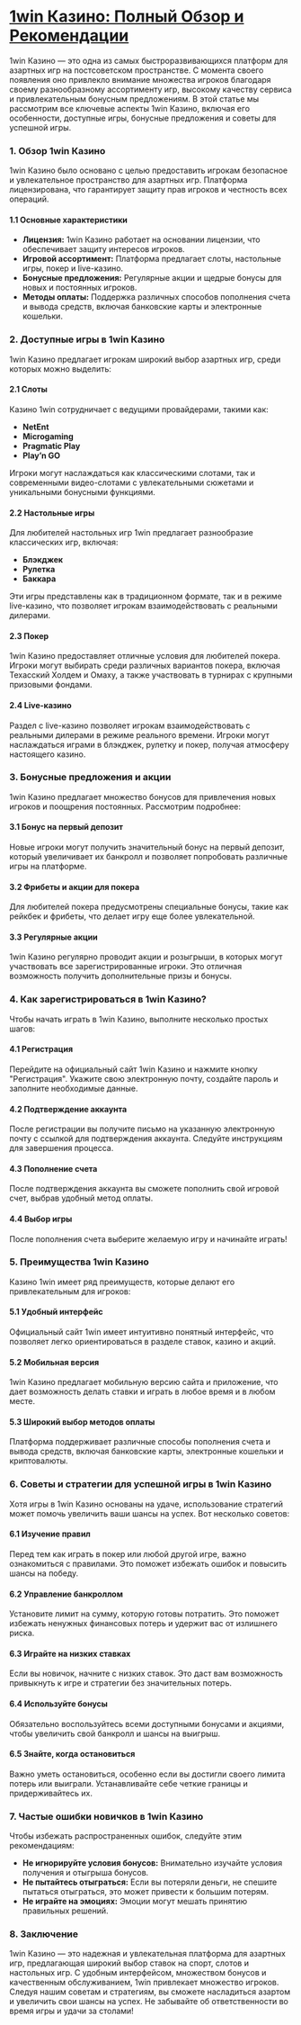 # [1win Казино: Полный Обзор и Рекомендации](https://brandplay.link/9sD8CZLQ)

1win Казино — это одна из самых быстроразвивающихся платформ для азартных игр на постсоветском пространстве. С момента своего появления оно привлекло внимание множества игроков благодаря своему разнообразному ассортименту игр, высокому качеству сервиса и привлекательным бонусным предложениям. В этой статье мы рассмотрим все ключевые аспекты 1win Казино, включая его особенности, доступные игры, бонусные предложения и советы для успешной игры.

### 1. Обзор 1win Казино

1win Казино было основано с целью предоставить игрокам безопасное и увлекательное пространство для азартных игр. Платформа лицензирована, что гарантирует защиту прав игроков и честность всех операций.

#### 1.1 Основные характеристики

* **Лицензия:** 1win Казино работает на основании лицензии, что обеспечивает защиту интересов игроков.
* **Игровой ассортимент:** Платформа предлагает слоты, настольные игры, покер и live-казино.
* **Бонусные предложения:** Регулярные акции и щедрые бонусы для новых и постоянных игроков.
* **Методы оплаты:** Поддержка различных способов пополнения счета и вывода средств, включая банковские карты и электронные кошельки.

### 2. Доступные игры в 1win Казино

1win Казино предлагает игрокам широкий выбор азартных игр, среди которых можно выделить:

#### 2.1 Слоты

Казино 1win сотрудничает с ведущими провайдерами, такими как:

* **NetEnt**
* **Microgaming**
* **Pragmatic Play**
* **Play’n GO**

Игроки могут наслаждаться как классическими слотами, так и современными видео-слотами с увлекательными сюжетами и уникальными бонусными функциями.

#### 2.2 Настольные игры

Для любителей настольных игр 1win предлагает разнообразие классических игр, включая:

* **Блэкджек**
* **Рулетка**
* **Баккара**

Эти игры представлены как в традиционном формате, так и в режиме live-казино, что позволяет игрокам взаимодействовать с реальными дилерами.

#### 2.3 Покер

1win Казино предоставляет отличные условия для любителей покера. Игроки могут выбирать среди различных вариантов покера, включая Техасский Холдем и Омаху, а также участвовать в турнирах с крупными призовыми фондами.

#### 2.4 Live-казино

Раздел с live-казино позволяет игрокам взаимодействовать с реальными дилерами в режиме реального времени. Игроки могут наслаждаться играми в блэкджек, рулетку и покер, получая атмосферу настоящего казино.

### 3. Бонусные предложения и акции

1win Казино предлагает множество бонусов для привлечения новых игроков и поощрения постоянных. Рассмотрим подробнее:

#### 3.1 Бонус на первый депозит

Новые игроки могут получить значительный бонус на первый депозит, который увеличивает их банкролл и позволяет попробовать различные игры на платформе.

#### 3.2 Фрибеты и акции для покера

Для любителей покера предусмотрены специальные бонусы, такие как рейкбек и фрибеты, что делает игру еще более увлекательной.

#### 3.3 Регулярные акции

1win Казино регулярно проводит акции и розыгрыши, в которых могут участвовать все зарегистрированные игроки. Это отличная возможность получить дополнительные призы и бонусы.

### 4. Как зарегистрироваться в 1win Казино?

Чтобы начать играть в 1win Казино, выполните несколько простых шагов:

#### 4.1 Регистрация

Перейдите на официальный сайт 1win Казино и нажмите кнопку "Регистрация". Укажите свою электронную почту, создайте пароль и заполните необходимые данные.

#### 4.2 Подтверждение аккаунта

После регистрации вы получите письмо на указанную электронную почту с ссылкой для подтверждения аккаунта. Следуйте инструкциям для завершения процесса.

#### 4.3 Пополнение счета

После подтверждения аккаунта вы сможете пополнить свой игровой счет, выбрав удобный метод оплаты.

#### 4.4 Выбор игры

После пополнения счета выберите желаемую игру и начинайте играть!

### 5. Преимущества 1win Казино

Казино 1win имеет ряд преимуществ, которые делают его привлекательным для игроков:

#### 5.1 Удобный интерфейс

Официальный сайт 1win имеет интуитивно понятный интерфейс, что позволяет легко ориентироваться в разделе ставок, казино и акций.

#### 5.2 Мобильная версия

1win Казино предлагает мобильную версию сайта и приложение, что дает возможность делать ставки и играть в любое время и в любом месте.

#### 5.3 Широкий выбор методов оплаты

Платформа поддерживает различные способы пополнения счета и вывода средств, включая банковские карты, электронные кошельки и криптовалюты.

### 6. Советы и стратегии для успешной игры в 1win Казино

Хотя игры в 1win Казино основаны на удаче, использование стратегий может помочь увеличить ваши шансы на успех. Вот несколько советов:

#### 6.1 Изучение правил

Перед тем как играть в покер или любой другой игре, важно ознакомиться с правилами. Это поможет избежать ошибок и повысить шансы на победу.

#### 6.2 Управление банкроллом

Установите лимит на сумму, которую готовы потратить. Это поможет избежать ненужных финансовых потерь и удержит вас от излишнего риска.

#### 6.3 Играйте на низких ставках

Если вы новичок, начните с низких ставок. Это даст вам возможность привыкнуть к игре и стратегии без значительных потерь.

#### 6.4 Используйте бонусы

Обязательно воспользуйтесь всеми доступными бонусами и акциями, чтобы увеличить свой банкролл и шансы на выигрыш.

#### 6.5 Знайте, когда остановиться

Важно уметь остановиться, особенно если вы достигли своего лимита потерь или выиграли. Устанавливайте себе четкие границы и придерживайтесь их.

### 7. Частые ошибки новичков в 1win Казино

Чтобы избежать распространенных ошибок, следуйте этим рекомендациям:

* **Не игнорируйте условия бонусов:** Внимательно изучайте условия получения и отыгрыша бонусов.
* **Не пытайтесь отыграться:** Если вы потеряли деньги, не спешите пытаться отыграться, это может привести к большим потерям.
* **Не играйте на эмоциях:** Эмоции могут мешать принятию правильных решений.

### 8. Заключение

1win Казино — это надежная и увлекательная платформа для азартных игр, предлагающая широкий выбор ставок на спорт, слотов и настольных игр. С удобным интерфейсом, множеством бонусов и качественным обслуживанием, 1win привлекает множество игроков. Следуя нашим советам и стратегиям, вы сможете насладиться азартом и увеличить свои шансы на успех. Не забывайте об ответственности во время игры и удачи за столами!

###
